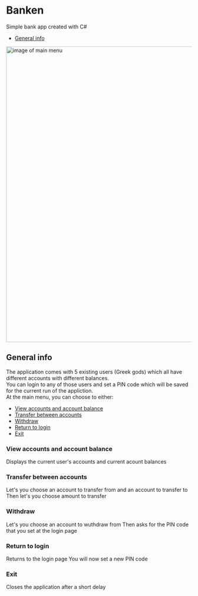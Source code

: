 # Banken
Simple bank app created with C#
* [General info](#general-info)

<img src="https://i.imgur.com/vfZ1Zrh.png" alt="image of main menu" width="800"/>

## General info
The application comes with 5 existing users (Greek gods) which all have different accounts with different balances.  
You can login to any of those users and set a PIN code which will be saved for the current run of the appliction.  
At the main menu, you can choose to either: 
* [View accounts and account balance](#view-accounts-and-account-balance)  
* [Transfer between accounts](#transfer-between-accounts)  
* [Withdraw](#withdraw)  
* [Return to login](#return-to-login)  
* [Exit](#exit)  

### View accounts and account balance
Displays the current user's accounts and current acount balances

### Transfer between accounts
Let's you choose an account to transfer from and an account to transfer to  
Then let's you choose amount to transfer

### Withdraw
Let's you choose an account to wuthdraw from
Then asks for the PIN code that you set at the login page

### Return to login
Returns to the login page
You will now set a new PIN code

### Exit
Closes the application after a short delay


